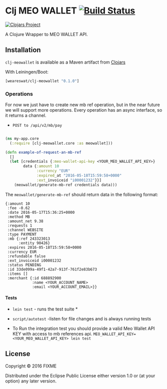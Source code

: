# Clj MEO WALLET [![Build Status](https://travis-ci.org/weareswat/clj-meowallet.svg?branch=master)](https://travis-ci.org/weareswat/clj-meowallet)
[![Clojars Project](https://clojars.org/weareswat/clj-meowallet/latest-version.svg)](https://clojars.org/weareswat/clj-meowallet)

A Clojure Wrapper to MEO WALLET API.

Installation
-----

```clj-meowallet``` is available as a Maven artifact from [Clojars](https://clojars.org/weareswat/clj-meowallet)

With Leiningen/Boot:

```clojure
[weareswat/clj-meowallet "0.1.0"]
```

### Operations

For now we just have to create new mb ref operation, but in the near future we will support more operations. Every operation has an async interface, so it returns a channel.

* `POST to /api/v2/mb/pay`

```clojure

(ns my-app.core
  (:require [clj-meowallet.core :as meowallet]))

(defn example-of-request-an-mb-ref
  []
  (let [credentials {:meo-wallet-api-key <YOUR_MEO_WALLET_API_KEY>}
        data {:amount 10
              :currency "EUR"
              :expired_at "2016-05-18T15:59:58+0000"
              :ext_invoiceid "i00001232"}}]
    (meowallet/generate-mb-ref credentials data)))
```

The `meowallet/generate-mb-ref` should return data in the following format:

```
{:amount 10
 :fee -0.62
 :date 2016-05-17T15:36:25+0000
 :method MB
 :amount_net 9.38
 :requests 1
 :channel WEBSITE
 :type PAYMENT
 :mb {:ref 243323013
      :entity 90426}
 :expires 2016-05-18T15:59:58+0000
 :currency EUR
 :refundable false
 :ext_invoiceid i00001232
 :status PENDING
 :id 33de099a-49f1-42a7-913f-761f2e83b673
 :items []
 :merchant {:id 688892900
            :name <YOUR_ACCOUNT_NAME>
            :email <YOUR_ACCOUNT_EMAIL>}}

```

#### Tests

* `lein test` - runs the test suite *
* `script/autotest` -listen for file changes and is always running tests

* To Run the integration test you should provide a valid Meo Wallet API KEY with access to mb references api.
  `MEO_WALLET_API_KEY=<YOUR_MEO_WALLET_API_KEY> lein test`

## License

Copyright © 2016 FIXME

Distributed under the Eclipse Public License either version 1.0 or (at
your option) any later version.
